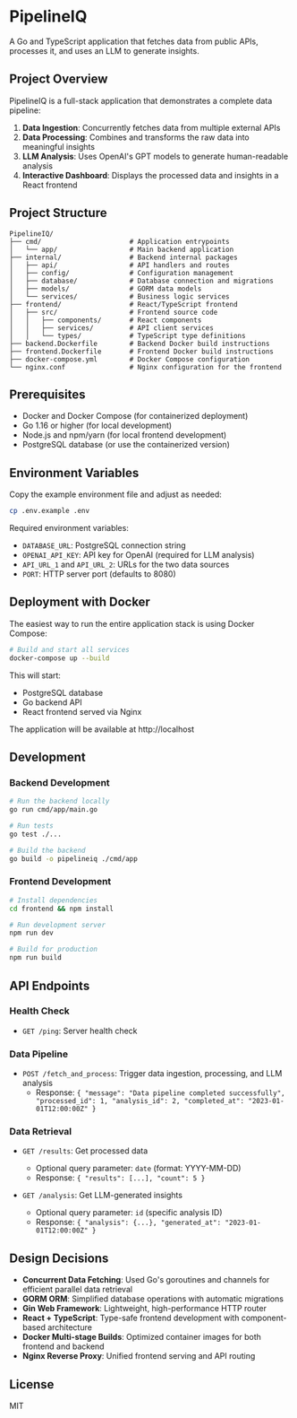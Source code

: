 # PipelineIQ

A Go and TypeScript application that fetches data from public APIs, processes it, and uses an LLM to generate insights.

## Project Overview

PipelineIQ is a full-stack application that demonstrates a complete data pipeline:

1. **Data Ingestion**: Concurrently fetches data from multiple external APIs
2. **Data Processing**: Combines and transforms the raw data into meaningful insights
3. **LLM Analysis**: Uses OpenAI's GPT models to generate human-readable analysis
4. **Interactive Dashboard**: Displays the processed data and insights in a React frontend

## Project Structure

```
PipelineIQ/
├── cmd/                      # Application entrypoints
│   └── app/                  # Main backend application
├── internal/                 # Backend internal packages
│   ├── api/                  # API handlers and routes
│   ├── config/               # Configuration management
│   ├── database/             # Database connection and migrations
│   ├── models/               # GORM data models
│   └── services/             # Business logic services
├── frontend/                 # React/TypeScript frontend
│   ├── src/                  # Frontend source code
│   │   ├── components/       # React components
│   │   ├── services/         # API client services
│   │   └── types/            # TypeScript type definitions
├── backend.Dockerfile        # Backend Docker build instructions
├── frontend.Dockerfile       # Frontend Docker build instructions
├── docker-compose.yml        # Docker Compose configuration
└── nginx.conf                # Nginx configuration for the frontend
```

## Prerequisites

- Docker and Docker Compose (for containerized deployment)
- Go 1.16 or higher (for local development)
- Node.js and npm/yarn (for local frontend development)
- PostgreSQL database (or use the containerized version)

## Environment Variables

Copy the example environment file and adjust as needed:

```bash
cp .env.example .env
```

Required environment variables:
- `DATABASE_URL`: PostgreSQL connection string
- `OPENAI_API_KEY`: API key for OpenAI (required for LLM analysis)
- `API_URL_1` and `API_URL_2`: URLs for the two data sources
- `PORT`: HTTP server port (defaults to 8080)

## Deployment with Docker

The easiest way to run the entire application stack is using Docker Compose:

```bash
# Build and start all services
docker-compose up --build
```

This will start:
- PostgreSQL database
- Go backend API
- React frontend served via Nginx

The application will be available at http://localhost

## Development

### Backend Development

```bash
# Run the backend locally
go run cmd/app/main.go

# Run tests
go test ./...

# Build the backend
go build -o pipelineiq ./cmd/app
```

### Frontend Development

```bash
# Install dependencies
cd frontend && npm install

# Run development server
npm run dev

# Build for production
npm run build
```

## API Endpoints

### Health Check
- `GET /ping`: Server health check

### Data Pipeline
- `POST /fetch_and_process`: Trigger data ingestion, processing, and LLM analysis
  - Response: `{ "message": "Data pipeline completed successfully", "processed_id": 1, "analysis_id": 2, "completed_at": "2023-01-01T12:00:00Z" }`

### Data Retrieval
- `GET /results`: Get processed data
  - Optional query parameter: `date` (format: YYYY-MM-DD)
  - Response: `{ "results": [...], "count": 5 }`

- `GET /analysis`: Get LLM-generated insights
  - Optional query parameter: `id` (specific analysis ID)
  - Response: `{ "analysis": {...}, "generated_at": "2023-01-01T12:00:00Z" }`

## Design Decisions

- **Concurrent Data Fetching**: Used Go's goroutines and channels for efficient parallel data retrieval
- **GORM ORM**: Simplified database operations with automatic migrations
- **Gin Web Framework**: Lightweight, high-performance HTTP router
- **React + TypeScript**: Type-safe frontend development with component-based architecture
- **Docker Multi-stage Builds**: Optimized container images for both frontend and backend
- **Nginx Reverse Proxy**: Unified frontend serving and API routing

## License

MIT